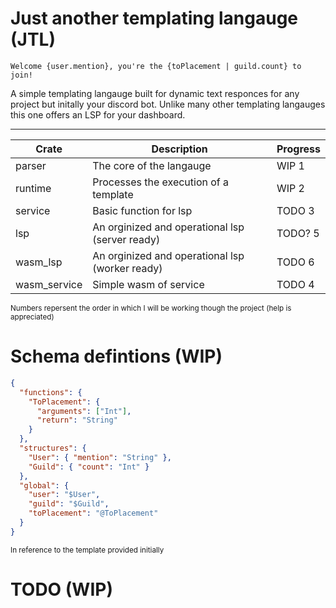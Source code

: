 # Just another templating langauge (JTL)

```
Welcome {user.mention}, you're the {toPlacement | guild.count} to join!
```

A simple templating langauge built for dynamic text responces for any project but initally your discord bot.
Unlike many other templating langauges this one offers an LSP for your dashboard.

---

| Crate        | Description                                     | Progress |
| ------------ | ----------------------------------------------- | -------- |
| parser       | The core of the langauge                        | WIP 1    |
| runtime      | Processes the execution of a template           | WIP 2    |
| service      | Basic function for lsp                          | TODO 3   |
| lsp          | An orginized and operational lsp (server ready) | TODO? 5  |
| wasm_lsp     | An orginized and operational lsp (worker ready) | TODO 6   |
| wasm_service | Simple wasm of service                          | TODO 4   |

<small>Numbers repersent the order in which I will be working though the project (help is appreciated)</small>

# Schema defintions (WIP)

```json
{
  "functions": {
    "ToPlacement": {
      "arguments": ["Int"],
      "return": "String"
    }
  },
  "structures": {
    "User": { "mention": "String" },
    "Guild": { "count": "Int" }
  },
  "global": {
    "user": "$User",
    "guild": "$Guild",
    "toPlacement": "@ToPlacement"
  }
}
```

<small>In reference to the template provided initially</small>

# TODO (WIP)
